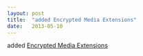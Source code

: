 ```yaml
---
layout: post
title:  "added Encrypted Media Extensions"
date:   2013-05-10
---
```


added [Encrypted Media Extensions](/spec/encrypted-media)


